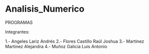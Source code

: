 # Analisis_Numerico
PROGRAMAS

Integrantes:

1.- Angeles Lariz Andrés
2.- Flores Castillo Raúl Joshua
3.- Martinez Martinez Alejandra
4.- Muñoz Galicia Luis Antonio
